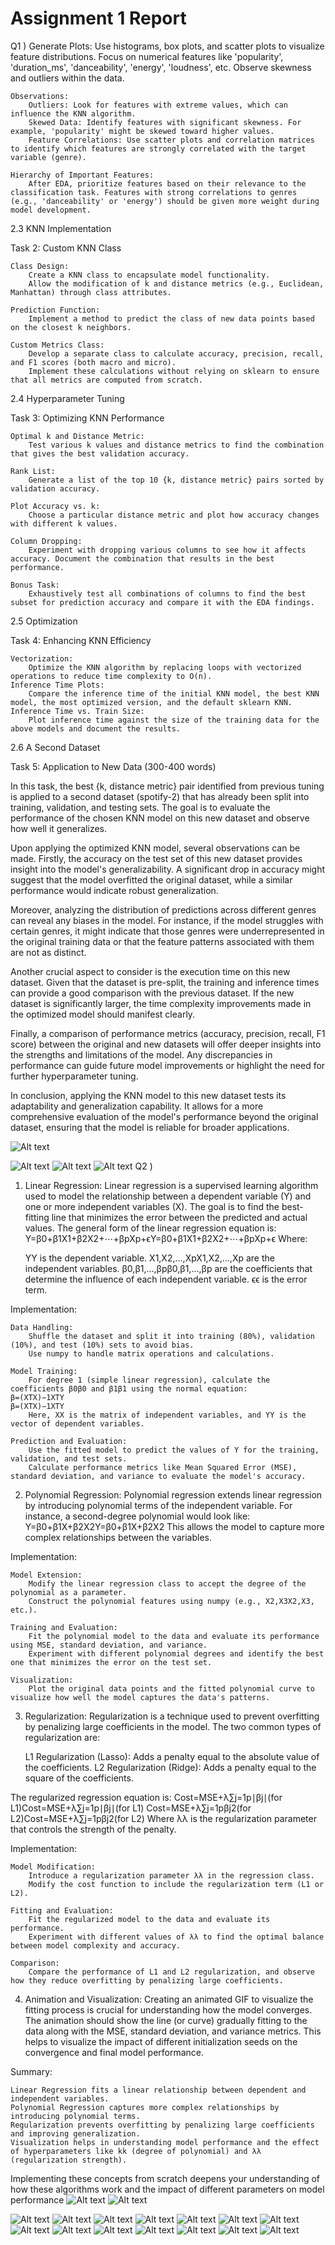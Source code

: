 # Assignment 1 Report
Q1 )
    Generate Plots:
        Use histograms, box plots, and scatter plots to visualize feature distributions.
        Focus on numerical features like 'popularity', 'duration_ms', 'danceability', 'energy', 'loudness', etc.
        Observe skewness and outliers within the data.

    Observations:
        Outliers: Look for features with extreme values, which can influence the KNN algorithm.
        Skewed Data: Identify features with significant skewness. For example, 'popularity' might be skewed toward higher values.
        Feature Correlations: Use scatter plots and correlation matrices to identify which features are strongly correlated with the target variable (genre).

    Hierarchy of Important Features:
        After EDA, prioritize features based on their relevance to the classification task. Features with strong correlations to genres (e.g., 'danceability' or 'energy') should be given more weight during model development.

2.3 KNN Implementation

Task 2: Custom KNN Class

    Class Design:
        Create a KNN class to encapsulate model functionality.
        Allow the modification of k and distance metrics (e.g., Euclidean, Manhattan) through class attributes.

    Prediction Function:
        Implement a method to predict the class of new data points based on the closest k neighbors.

    Custom Metrics Class:
        Develop a separate class to calculate accuracy, precision, recall, and F1 scores (both macro and micro).
        Implement these calculations without relying on sklearn to ensure that all metrics are computed from scratch.

2.4 Hyperparameter Tuning

Task 3: Optimizing KNN Performance

    Optimal k and Distance Metric:
        Test various k values and distance metrics to find the combination that gives the best validation accuracy.

    Rank List:
        Generate a list of the top 10 {k, distance metric} pairs sorted by validation accuracy.

    Plot Accuracy vs. k:
        Choose a particular distance metric and plot how accuracy changes with different k values.

    Column Dropping:
        Experiment with dropping various columns to see how it affects accuracy. Document the combination that results in the best performance.

    Bonus Task:
        Exhaustively test all combinations of columns to find the best subset for prediction accuracy and compare it with the EDA findings.

2.5 Optimization

Task 4: Enhancing KNN Efficiency

    Vectorization:
        Optimize the KNN algorithm by replacing loops with vectorized operations to reduce time complexity to O(n).
    Inference Time Plots:
        Compare the inference time of the initial KNN model, the best KNN model, the most optimized version, and the default sklearn KNN.
    Inference Time vs. Train Size:
        Plot inference time against the size of the training data for the above models and document the results.

2.6 A Second Dataset

Task 5: Application to New Data (300-400 words)

In this task, the best {k, distance metric} pair identified from previous tuning is applied to a second dataset (spotify-2) that has already been split into training, validation, and testing sets. The goal is to evaluate the performance of the chosen KNN model on this new dataset and observe how well it generalizes.

Upon applying the optimized KNN model, several observations can be made. Firstly, the accuracy on the test set of this new dataset provides insight into the model's generalizability. A significant drop in accuracy might suggest that the model overfitted the original dataset, while a similar performance would indicate robust generalization.

Moreover, analyzing the distribution of predictions across different genres can reveal any biases in the model. For instance, if the model struggles with certain genres, it might indicate that those genres were underrepresented in the original training data or that the feature patterns associated with them are not as distinct.

Another crucial aspect to consider is the execution time on this new dataset. Given that the dataset is pre-split, the training and inference times can provide a good comparison with the previous dataset. If the new dataset is significantly larger, the time complexity improvements made in the optimized model should manifest clearly.

Finally, a comparison of performance metrics (accuracy, precision, recall, F1 score) between the original and new datasets will offer deeper insights into the strengths and limitations of the model. Any discrepancies in performance can guide future model improvements or highlight the need for further hyperparameter tuning.

In conclusion, applying the KNN model to this new dataset tests its adaptability and generalization capability. It allows for a more comprehensive evaluation of the model's performance beyond the original dataset, ensuring that the model is reliable for broader applications.

![Alt text](figures/q1_res1.jpg)

![Alt text](figures/q1_res2.jpg)
![Alt text](figures/res.jpg)
![Alt text](figures/fig.jpg)
Q2 )
1. Linear Regression: Linear regression is a supervised learning algorithm used to model the relationship between a dependent variable (Y) and one or more independent variables (X). The goal is to find the best-fitting line that minimizes the error between the predicted and actual values. The general form of the linear regression equation is: Y=β0+β1X1+β2X2+⋯+βpXp+ϵY=β0​+β1​X1​+β2​X2​+⋯+βp​Xp​+ϵ Where:

    YY is the dependent variable.
    X1,X2,…,XpX1​,X2​,…,Xp​ are the independent variables.
    β0,β1,…,βpβ0​,β1​,…,βp​ are the coefficients that determine the influence of each independent variable.
    ϵϵ is the error term.

Implementation:

    Data Handling:
        Shuffle the dataset and split it into training (80%), validation (10%), and test (10%) sets to avoid bias.
        Use numpy to handle matrix operations and calculations.

    Model Training:
        For degree 1 (simple linear regression), calculate the coefficients β0β0​ and β1β1​ using the normal equation:
    β=(XTX)−1XTY
    β=(XTX)−1XTY
        Here, XX is the matrix of independent variables, and YY is the vector of dependent variables.

    Prediction and Evaluation:
        Use the fitted model to predict the values of Y for the training, validation, and test sets.
        Calculate performance metrics like Mean Squared Error (MSE), standard deviation, and variance to evaluate the model's accuracy.

2. Polynomial Regression: Polynomial regression extends linear regression by introducing polynomial terms of the independent variable. For instance, a second-degree polynomial would look like: Y=β0+β1X+β2X2Y=β0​+β1​X+β2​X2 This allows the model to capture more complex relationships between the variables.

Implementation:

    Model Extension:
        Modify the linear regression class to accept the degree of the polynomial as a parameter.
        Construct the polynomial features using numpy (e.g., X2,X3X2,X3, etc.).

    Training and Evaluation:
        Fit the polynomial model to the data and evaluate its performance using MSE, standard deviation, and variance.
        Experiment with different polynomial degrees and identify the best one that minimizes the error on the test set.

    Visualization:
        Plot the original data points and the fitted polynomial curve to visualize how well the model captures the data's patterns.

3. Regularization: Regularization is a technique used to prevent overfitting by penalizing large coefficients in the model. The two common types of regularization are:

    L1 Regularization (Lasso): Adds a penalty equal to the absolute value of the coefficients.
    L2 Regularization (Ridge): Adds a penalty equal to the square of the coefficients.

The regularized regression equation is: Cost=MSE+λ∑j=1p∣βj∣(for L1)Cost=MSE+λ∑j=1p​∣βj​∣(for L1) Cost=MSE+λ∑j=1pβj2(for L2)Cost=MSE+λ∑j=1p​βj2​(for L2) Where λλ is the regularization parameter that controls the strength of the penalty.

Implementation:

    Model Modification:
        Introduce a regularization parameter λλ in the regression class.
        Modify the cost function to include the regularization term (L1 or L2).

    Fitting and Evaluation:
        Fit the regularized model to the data and evaluate its performance.
        Experiment with different values of λλ to find the optimal balance between model complexity and accuracy.

    Comparison:
        Compare the performance of L1 and L2 regularization, and observe how they reduce overfitting by penalizing large coefficients.

4. Animation and Visualization: Creating an animated GIF to visualize the fitting process is crucial for understanding how the model converges. The animation should show the line (or curve) gradually fitting to the data along with the MSE, standard deviation, and variance metrics. This helps to visualize the impact of different initialization seeds on the convergence and final model performance.

Summary:

    Linear Regression fits a linear relationship between dependent and independent variables.
    Polynomial Regression captures more complex relationships by introducing polynomial terms.
    Regularization prevents overfitting by penalizing large coefficients and improving generalization.
    Visualization helps in understanding model performance and the effect of hyperparameters like kk (degree of polynomial) and λλ (regularization strength).

Implementing these concepts from scratch deepens your understanding of how these algorithms work and the impact of different parameters on model performance
![Alt text](figures/lin_reg2.jpg)
![Alt text](figures/lin_reg1.jpg)

![Alt text](figures/lr3_2.jpg)
![Alt text](figures/lr3_3.jpg)
![Alt text](figures/lr3_4.jpg)
![Alt text](figures/lr3_5.jpg)
![Alt text](figures/lin_reg2.jpg)
![Alt text](figures/lin_reg1.jpg)
![Alt text](figures/lr3_1.jpg)
![Alt text](figures/lr3_2.jpg)
![Alt text](figures/lr3_3.jpg)
![Alt text](figures/lr3_4.jpg)
![Alt text](figures/re_1.png)
![Alt text](figures/re_10.png)
![Alt text](figures/re_12.png)
![Alt text](figures/re_15.png)


